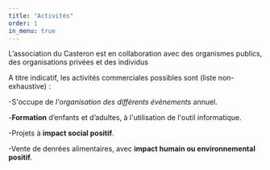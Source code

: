 ```yaml
---
title: "Activités"
order: 1
in_menu: true
---
```

L’association du Casteron est en collaboration avec des organismes publics, des organisations privées et des individus

A titre indicatif, les activités commerciales possibles sont (liste non-exhaustive) :

-S'occupe de *l'organisation des différents évènements* annuel.

-**Formation** d’enfants et d’adultes, à l'utilisation de l'outil informatique.

-Projets à **impact social positif**.

-Vente de denrées alimentaires, avec **impact humain ou environnemental positif**. 